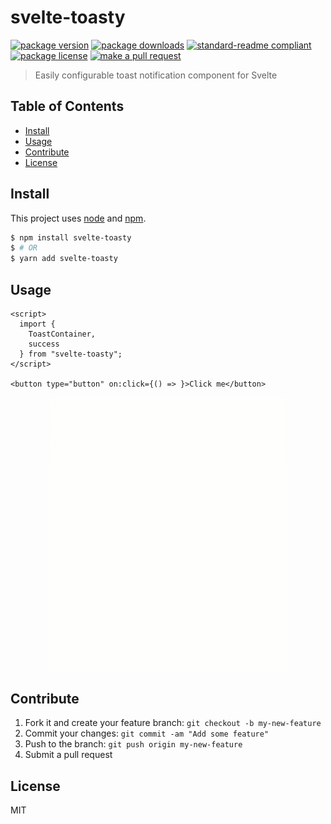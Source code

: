 
# svelte-toasty
[![package version](https://img.shields.io/npm/v/svelte-toasty.svg?style=flat-square)](https://npmjs.org/package/svelte-toasty)
[![package downloads](https://img.shields.io/npm/dm/svelte-toasty.svg?style=flat-square)](https://npmjs.org/package/svelte-toasty)
[![standard-readme compliant](https://img.shields.io/badge/readme%20style-standard-brightgreen.svg?style=flat-square)](https://github.com/RichardLitt/standard-readme)
[![package license](https://img.shields.io/npm/l/svelte-toasty.svg?style=flat-square)](https://npmjs.org/package/svelte-toasty)
[![make a pull request](https://img.shields.io/badge/PRs-welcome-brightgreen.svg?style=flat-square)](http://makeapullrequest.com)

> Easily configurable toast notification component for Svelte

## Table of Contents

- [Install](#install)
- [Usage](#usage)
- [Contribute](#contribute)
- [License](#License)

## Install

This project uses [node](https://nodejs.org) and [npm](https://www.npmjs.com). 

```sh
$ npm install svelte-toasty
$ # OR
$ yarn add svelte-toasty
```


## Usage

```svelte
<script>
  import {
    ToastContainer,
    success
  } from "svelte-toasty";
</script>

<button type="button" on:click={() => }>Click me</button>
```

<div align="center">
    <img src="./example.gif" alt="Example of toasts" width="75%">
</div>


## Contribute

1. Fork it and create your feature branch: `git checkout -b my-new-feature`
2. Commit your changes: `git commit -am "Add some feature"`
3. Push to the branch: `git push origin my-new-feature`
4. Submit a pull request

## License

MIT 
    